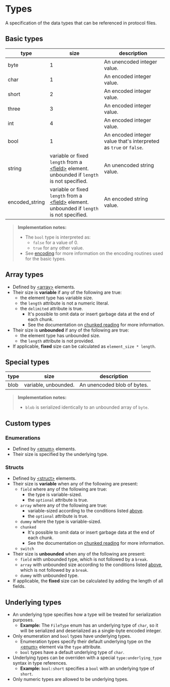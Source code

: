 # Types
A specification of the data types that can be referenced in protocol files.

## Basic types

| type           | size                                                                                                                            | description                                                       |
|----------------|---------------------------------------------------------------------------------------------------------------------------------|-------------------------------------------------------------------|
| byte           | 1                                                                                                                               | An unencoded integer value.                                       |
| char           | 1                                                                                                                               | An encoded integer value.                                         |
| short          | 2                                                                                                                               | An encoded integer value.                                         |
| three          | 3                                                                                                                               | An encoded integer value.                                         |
| int            | 4                                                                                                                               | An encoded integer value.                                         |
| bool           | 1                                                                                                                               | An encoded integer value that's interpreted as `true` or `false`. |
| string         | variable or fixed `length` from a [\<field>](elements.md#the-field-element) element.<br>unbounded if `length` is not specified. | An unencoded string value.                                        |
| encoded_string | variable or fixed `length` from a [\<field>](elements.md#the-field-element) element.<br>unbounded if `length` is not specified. | An encoded string value.                                          |

> **Implementation notes:**
> - The `bool` type is interpreted as:
>   - `false` for a value of 0.
>   - `true` for any other value.
> - See [encoding](encoding.md) for more information on the encoding routines used for the basic types.

## Array types
- Defined by [\<array>](elements.md#the-array-element) elements.
- Their size is **variable** if any of the following are true:
    - the element type has variable size.
    - the `length` attribute is not a numeric literal.
    - the `delimited` attribute is true.
        - It's possible to omit data or insert garbage data at the end of each chunk.
        - See the documentation on [chunked reading](chunks.md) for more information.
- Their size is **unbounded** if any of the following are true:
    - the element type has unbounded size.
    - the `length` attribute is not provided.
- If applicable, **fixed** size can be calculated as `element_size * length`.

## Special types
| type | size                 | description                 |
|------|----------------------|-----------------------------|
| blob | variable, unbounded. | An unencoded blob of bytes. |

> **Implementation notes:**
> - `blob` is serialized identically to an unbounded array of `byte`.

## Custom types

### Enumerations
- Defined by [\<enum>](elements.md#the-enum-element) elements.
- Their size is specified by the underlying type.

### Structs
- Defined by [\<struct>](elements.md#the-struct-element) elements.
- Their size is **variable** when any of the following are present:
    - `field` where any of the following are true:
        - the type is variable-sized.
        - the `optional` attribute is true.
    - `array` where any of the following are true:
        - variable-sized according to the conditions listed [above](#array-types).
        - the `optional` attribute is true.
    - `dummy` where the type is variable-sized.
    - `chunked`
        - It's possible to omit data or insert garbage data at the end of each chunk.
        - See the documentation on [chunked reading](chunks.md) for more information.
     - `switch`
- Their size is **unbounded** when any of the following are present:
    - `field` with unbounded type, which is not followed by a `break`.
    - `array` with unbounded size according to the conditions listed [above](#array-types), which is not followed by a `break`.
    - `dummy` with unbounded type.
- If applicable, the **fixed** size can be calculated by adding the length of all fields.

## Underlying types
- An underlying type specifies how a type will be treated for serialization purposes.
  - **Example:** The `FileType` enum has an underlying type of `char`, so it will be serialized and deserialized as a single-byte encoded integer.
- Only enumeration and `bool` types have underlying types.
  - Enumeration types specify their default underlying type on the [\<enum>](elements.md#the-enum-element) element via the `type` attribute.
  - `bool` types have a default underlying type of `char`.
- Underlying types can be overriden with a special `type:underlying_type` syntax in type references.
  - **Example:** `bool:short` specifies a `bool` with an underlying type of `short`.
- Only numeric types are allowed to be underlying types.

